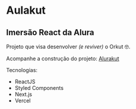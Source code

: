 # Aulakut

## Imersão React da Alura

Projeto que visa desenvolver <i>(e reviver)</i> o Orkut 🤓.

Acompanhe a construção do projeto:
[Alurakut](https://alurakut-samanta.vercel.app/)

Tecnologias:
- ReactJS
- Styled Components
- Next.js
- Vercel
